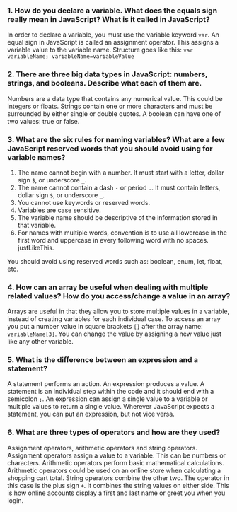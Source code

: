 ### 1.  How do you declare a variable. What does the equals sign really mean in JavaScript? What is it called in JavaScript?
In order to declare a variable, you must use the variable keyword `var`.  An equal sign in JavaScript is called an assignment operator.  This assigns a variable value to the variable name.  Structure goes like this: `var variableName; variableName=variableValue`

### 2.  There are three big data types in JavaScript: numbers, strings, and booleans. Describe what each of them are.
Numbers are a data type that contains any numerical value.  This could be integers or floats.  Strings contain one or more characters and must be surrounded by either single or double quotes.  A boolean can have one of two values: true or false.  

### 3.  What are the six rules for naming variables? What are a few JavaScript reserved words that you should avoid using for variable names?
1. The name cannot begin with a number.  It must start with a letter, dollar sign `$`, or underscore `_`.
2. The name cannot contain a dash `-` or period `.`.  It must contain letters, dollar sign `$`, or underscore `_`.
3. You cannot use keywords or reserved words.
4. Variables are case sensitive.  
5. The variable name should be descriptive of the information stored in that variable.
6. For names with multiple words, convention is to use all lowercase in the first word and uppercase in every following word with no spaces.  justLikeThis.

You should avoid using reserved words such as: boolean, enum, let, float, etc.

### 4.  How can an array be useful when dealing with multiple related values? How do you access/change a value in an array?
Arrays are useful in that they allow you to store multiple values in a variable, instead of creating variables for each individual case.  To access an array you put a number value in square brackets `[]` after the array name: `variableName[3]`.  You can change the value by assigning a new value just like any other variable.  

### 5.  What is the difference between an expression and a statement?
A statement performs an action. An expression produces a value.  A statement is an individual step within the code and it should end with a semicolon `;`.  An expression can assign a single value to a variable or multiple values to return a single value.  Wherever JavaScript expects a statement, you can put an expression, but not vice versa.

### 6.  What are three types of operators and how are they used?
Assignment operators, arithmetic operators and string operators.  Assignment operators assign a value to a variable.  This can be numbers or characters.  Arithmetic operators perform basic mathematical calculations.  Arithmetic operators could be used on an online store when calculating a shopping cart total.  String operators combine the other two.  The operator in this case is the plus sign `+`.  It combines the string values on either side.  This is how online accounts display a first and last name or greet you when you login.
